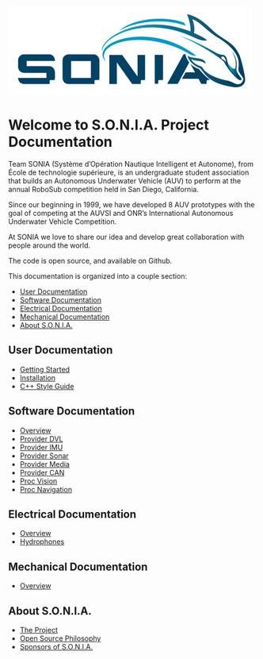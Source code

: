 
[![S.O.N.I.A. Logo](assets/img/logo.jpeg)](http://sonia.etsmtl.ca/en/)

# <a name="title"></a> Welcome to S.O.N.I.A. Project Documentation

Team SONIA (Système d’Opération Nautique Intelligent et Autonome), from École de technologie supérieure, is an undergraduate student association that builds an Autonomous Underwater Vehicle (AUV) to perform at the annual RoboSub competition held in San Diego, California.
 
Since our beginning in 1999, we have developed 8 AUV prototypes with the goal of competing at the AUVSI and ONR’s International Autonomous Underwater Vehicle Competition.
  
At SONIA we love to share our idea and develop great collaboration with people around the world.

The code is open source, and available on Github.

This documentation is organized into a couple section:

- [User Documentation](#user)
- [Software Documentation](#software)
- [Electrical Documentation](#electrical)
- [Mechanical Documentation](#mechanical)
- [About S.O.N.I.A.](#about)


## User Documentation <a name="user"></a>

- [Getting Started](user/getting_started.md)
- [Installation](user/installation.md)
- [C++ Style Guide](user/c++_style_guide.md)

## Software Documentation <a name="software"></a>

- [Overview](software/overview.md)
- [Provider DVL](software/provider_dvl.md)
- [Provider IMU](software/provider_imu.md)
- [Provider Sonar](software/provider_sonar.md)
- [Provider Media](software/provider_media.md)
- [Provider CAN](software/provider_can.md)
- [Proc Vision](software/proc_vision.md)
- [Proc Navigation](software/proc_navigation.md)

## Electrical Documentation <a name="electrical"></a>

- [Overview](electrical/overview.md)
- [Hydrophones](electrical/hydrophones.md)

## Mechanical Documentation <a name="mechanical"></a>

- [Overview](mechanical/overview.md)

## About S.O.N.I.A. <a name="about"></a>

- [The Project](about/project.md)
- [Open Source Philosophy](about/open_source.md)
- [Sponsors of S.O.N.I.A.](about/sponsors.md)
